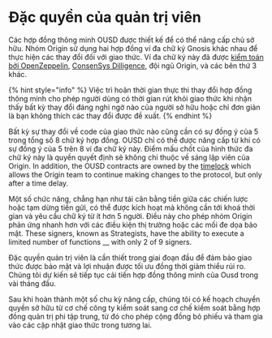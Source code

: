 # Đặc quyền của quản trị viên

Các hợp đồng thông minh OUSD được thiết kế để có thể nâng cấp chủ sở hữu. Nhóm Origin sử dụng hai hợp đồng ví đa chữ ký Gnosis khác nhau để thực hiện các thay đổi đối với giao thức. Ví đa chữ ký này đã được [kiểm toán bởi OpenZeppelin](https://blog.openzeppelin.com/gnosis-multisig-wallet-audit-d702ff0e2b1e/), [ConsenSys Dilligence](https://blog.gnosis.pm/the-gnosis-multisig-wallet-and-our-commitment-to-security-ce9aca0d17f6), đội ngũ Origin, và các bên thứ 3 khác. &#x20;

{% hint style="info" %}
Việc trì hoãn thời gian thực thi thay đổi hợp đồng thông minh cho phép người dùng có thời gian rút khỏi giao thức khi nhận thấy bất kỳ thay đổi đáng nghi ngờ nào của người sở hữu hoặc chỉ đơn giản là bạn không thích các thay đổi được đề xuất.
{% endhint %}

Bất kỳ sự thay đổi về code của giao thức nào cũng cần có sự đồng ý của 5 trong tổng số 8 chữ ký hợp đồng. OUSD chỉ có thể được nâng cấp từ khi có sự đồng ý của 5 trên 8 ví đa chữ ký này. Điểm mấu chốt của hình thức đa chữ ký này là quyền quyết định sẽ không chỉ thuộc về sáng lập viên của Origin. In addition, the OUSD contracts are owned by the [timelock](../smart-contracts/api/timelock.md) which allows the Origin team to continue making changes to the protocol, but only after a time delay.&#x20;

Một số chức năng, chẳng hạn như tái cân bằng tiền giữa các chiến lược hoặc tạm dừng tiền gửi, có thể được kích hoạt mà không cần tới khoá thời gian và yêu cầu chữ ký từ ít hơn 5 người. Điều này cho phép nhóm Origin phản ứng nhanh hơn với các điều kiện thị trường hoặc các mối đe dọa bảo mật. These signers, known as Strategists,  have the ability to execute a limited number of functions __ with only 2 of 9 signers.

Đặc quyền quản trị viên là cần thiết trong giai đoạn đầu để đảm bảo giao thức được bảo mật và lợi nhuận được tối ưu đồng thời giảm thiểu rủi ro. Chúng tôi dự kiến sẽ tiếp tục cải tiến hợp đồng thông minh của Ousd trong vài tháng đầu.

Sau khi hoàn thành một số chu kỳ nâng cấp, chúng tôi có kế hoạch chuyển quyền sở hữu từ cơ chế công ty kiểm soát sang cơ chế kiếm soát bằng hợp đồng quản trị phi tập trung, từ đó cho phép cộng đồng bỏ phiếu và tham gia vào các cập nhật giao thức trong tương lai.
